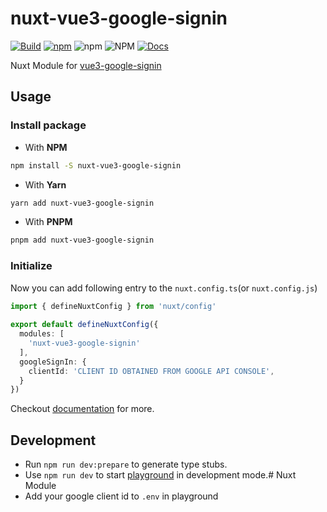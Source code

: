 # nuxt-vue3-google-signin

[![Build](https://github.com/wavezync/nuxt-vue3-google-signin/actions/workflows/build.yaml/badge.svg)](https://github.com/wavezync/nuxt-vue3-google-signin/actions/workflows/build.yaml) [![npm](https://img.shields.io/npm/v/nuxt-vue3-google-signin)](https://www.npmjs.com/package/nuxt-vue3-google-signin) ![npm](https://img.shields.io/npm/dw/nuxt-vue3-google-signin) ![NPM](https://img.shields.io/npm/l/nuxt-vue3-google-signin) [![Docs](https://img.shields.io/badge/docs-Read%20Now-green)](https://vue3-google-signin.wavezync.com/)

Nuxt Module for [vue3-google-signin](https://vue3-google-signin.wavezync.com/)

## Usage

### Install package

- With **NPM**

```bash
npm install -S nuxt-vue3-google-signin
```

- With **Yarn**

```bash
yarn add nuxt-vue3-google-signin
```

- With **PNPM**

```bash
pnpm add nuxt-vue3-google-signin
```

### Initialize

Now you can add following entry to the `nuxt.config.ts`(or `nuxt.config.js`)

```ts
import { defineNuxtConfig } from 'nuxt/config'
 
export default defineNuxtConfig({
  modules: [
    'nuxt-vue3-google-signin'
  ],
  googleSignIn: {
    clientId: 'CLIENT ID OBTAINED FROM GOOGLE API CONSOLE',
  }
})
```

Checkout [documentation](https://vue3-google-signin.wavezync.io/) for more.

## Development

- Run `npm run dev:prepare` to generate type stubs.
- Use `npm run dev` to start [playground](./playground) in development mode.# Nuxt Module
- Add your google client id to `.env` in playground
